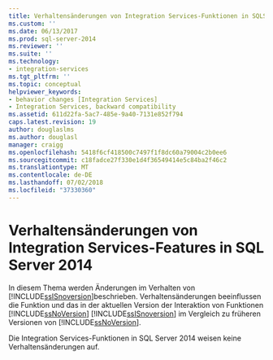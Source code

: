 ```yaml
---
title: Verhaltensänderungen von Integration Services-Funktionen in SQLServer 2014 | Microsoft-Dokumentation
ms.custom: ''
ms.date: 06/13/2017
ms.prod: sql-server-2014
ms.reviewer: ''
ms.suite: ''
ms.technology:
- integration-services
ms.tgt_pltfrm: ''
ms.topic: conceptual
helpviewer_keywords:
- behavior changes [Integration Services]
- Integration Services, backward compatibility
ms.assetid: 611d22fa-5ac7-485e-9a40-7131e852f794
caps.latest.revision: 19
author: douglaslms
ms.author: douglasl
manager: craigg
ms.openlocfilehash: 5418f6cf418500c7497f1f8dc60a79004c2b0ee6
ms.sourcegitcommit: c18fadce27f330e1d4f36549414e5c84ba2f46c2
ms.translationtype: MT
ms.contentlocale: de-DE
ms.lasthandoff: 07/02/2018
ms.locfileid: "37330360"
---
```

# <a name="behavior-changes-to-integration-services-features-in-sql-server-2014"></a>Verhaltensänderungen von Integration Services-Features in SQL Server 2014
  In diesem Thema werden Änderungen im Verhalten von [!INCLUDE[ssISnoversion](../includes/ssisnoversion-md.md)]beschrieben. Verhaltensänderungen beeinflussen die Funktion und das in der aktuellen Version der Interaktion von Funktionen [!INCLUDE[ssNoVersion](../includes/ssnoversion-md.md)] [!INCLUDE[ssISnoversion](../includes/ssisnoversion-md.md)] im Vergleich zu früheren Versionen von [!INCLUDE[ssNoVersion](../includes/ssnoversion-md.md)].  
  
 Die Integration Services-Funktionen in SQL Server 2014 weisen keine Verhaltensänderungen auf.  
  
  

